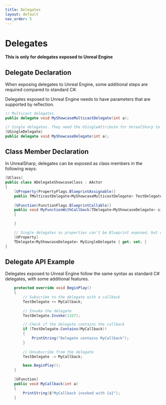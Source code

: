 ```yaml
---
title: Delegates
layout: default
nav_order: 5
---
```

# Delegates

**This is only for delegates exposed to Unreal Engine**

## Delegate Declaration

When exposing delegates to Unreal Engine, some additional steps are required compared to standard C#.

Delegates exposed to Unreal Engine needs to have parameters that are supported by reflection.

```c#
// Multicast delegates.
public delegate void MyShowcaseMulticastDelegate(int a);

// Single delegates. They need the USingleAttribute for UnrealSharp to generate the correct glue to communicate with C++.
[USingleDelegate]
public delegate void MyShowcaseDelegate(int a);
```

## Class Member Declaration

In UnrealSharp, delegates can be exposed as class members in the following ways:

```c#
[UClass]
public class ADelegateShowcaseClass : AActor
{
    [UProperty(PropertyFlags.BlueprintAssignable)]
    public TMulticastDelegate<MyShowcaseMulticastDelegate> TestDelegate { get; set; }
    
    [UFunction(FunctionFlags.BlueprintCallable)]
    public void MyFunctionWithCallback(TDelegate<MyShowcaseDelegate> singleDelegate)
    {
        
    }

    // Single delegates as properties can't be Blueprint exposed, but reflection exposed. Unreal Engine limitation.
    [UProperty]
    TDelegate<MyShowcaseDelegate> MySingleDelegate { get; set; }
}
```

## Delegate API Example

Delegates exposed to Unreal Engine follow the same syntax as standard C# delegates, with some additional features.

```c#
    protected override void BeginPlay()
    {
        // Subscribe to the delegate with a callback
        TestDelegate += MyCallback;
        
        // Invoke the delegate
        TestDelegate.Invoke(1337);

        // Check if the delegate contains the callback
        if (TestDelegate.Contains(MyCallback))
        {
            PrintString("Delegate contains MyCallback");
        }
        
        // Unsubscribe from the delegate
        TestDelegate -= MyCallback;

        base.BeginPlay();
    }
    
    [UFunction]
    public void MyCallback(int a)
    {
        PrintString($"MyCallback invoked with {a}");
    }
```












